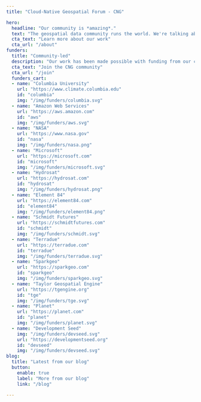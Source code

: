 ```yaml
---
title: "Cloud-Native Geospatial Forum - CNG"

hero:
  headline: "Our community is *amazing*."
  text: "The geospatial data community runs the world. We're talking about the people creating open planetary-scale datasets, putting satellite imagery on your phone, and figuring out how to map millions of data points right in your browser. Our mission is to support this group of generous and brilliant innovators, creating space for them to connect, collaborate, and deepen our understanding of the world through the power of geospatial data."
  cta_text: "Learn more about our work"
  cta_url: "/about"
funders:
  title: "Community-led"
  description: "Our work has been made possible with funding from our community, which includes&hellip;"
  cta_text: "Join the CNG community"
  cta_url: "/join"
  funders_cart:
  - name: "Columbia University"
    url: "https://www.climate.columbia.edu"
    id: "columbia"
    img: "/img/funders/columbia.svg"
  - name: "Amazon Web Services"
    url: "https://aws.amazon.com"
    id: "aws"
    img: "/img/funders/aws.svg"
  - name: "NASA"
    url: "https://www.nasa.gov"
    id: "nasa"
    img: "/img/funders/nasa.png"
  - name: "Microsoft"
    url: "https://microsoft.com"
    id: "microsoft"
    img: "/img/funders/microsoft.svg"
  - name: "Hydrosat"
    url: "https://hydrosat.com"
    id: "hydrosat"
    img: "/img/funders/hydrosat.png"
  - name: "Element 84"
    url: "https://element84.com"
    id: "element84"
    img: "/img/funders/element84.png"
  - name: "Schmidt Futures"
    url: "https://schmidtfutures.com"
    id: "schmidt"    
    img: "/img/funders/schmidt.svg"
  - name: "Terradue"
    url: "https://terradue.com"
    id: "terradue"
    img: "/img/funders/terradue.svg"
  - name: "Sparkgeo"
    url: "https://sparkgeo.com"
    id: "sparkgeo"
    img: "/img/funders/sparkgeo.svg"
  - name: "Taylor Geospatial Engine"
    url: "https://tgengine.org"
    id: "tge"
    img: "/img/funders/tge.svg"
  - name: "Planet"
    url: "https://planet.com"
    id: "planet"
    img: "/img/funders/planet.svg"
  - name: "Development Seed"
    img: "/img/funders/devseed.svg"
    url: "https://developmentseed.org"
    id: "devseed"
    img: "/img/funders/devseed.svg"
blog:
  title: "Latest from our blog"
  button:
    enable: true
    label: "More from our blog"
    link: "/blog"

---
```

